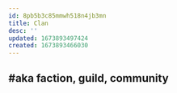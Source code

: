 ```yaml
---
id: 8pb5b3c85mmwh518n4jb3mn
title: Clan
desc: ''
updated: 1673893497424
created: 1673893466030
---
```


#aka faction, guild, community
- 